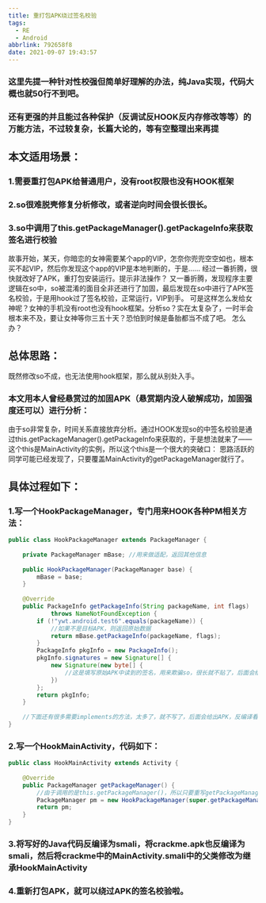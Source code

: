 ```yaml
---
title: 重打包APK绕过签名校验
tags:
  - RE
  - Android
abbrlink: 792658f8
date: 2021-09-07 19:43:57
---
```


### 这里先提一种针对性校强但简单好理解的办法，纯Java实现，代码大概也就50行不到吧。

### 还有更强的并且能过各种保护（反调试反HOOK反内存修改等等）的万能方法，不过较复杂，长篇大论的，等有空整理出来再提

## 本文适用场景：

### 1.需要重打包APK给普通用户，没有root权限也没有HOOK框架

### 2.so很难脱壳修复分析修改，或者逆向时间会很长很长。

### 3.so中调用了this.getPackageManager().getPackageInfo来获取签名进行校验

故事开始，某天，你暗恋的女神需要某个app的VIP，怎奈你兜兜空空如也，根本买不起VIP，然后你发现这个app的VIP是本地判断的，于是……
经过一番折腾，很快就改好了APK，重打包安装运行。提示非法操作？
又一番折腾，发现程序主要逻辑在so中，so被混淆的面目全非还进行了加固，最后发现在so中进行了APK签名校验，于是用hook过了签名校验，正常运行，VIP到手。
可是这样怎么发给女神呢？女神的手机没有root也没有hook框架。分析so？实在太复杂了，一时半会根本来不及，要让女神等你三五十天？恐怕到时候是备胎都当不成了吧。
怎么办？

## 总体思路：

既然修改so不成，也无法使用hook框架，那么就从别处入手。

### 本文用本人曾经悬赏过的加固APK（悬赏期内没人破解成功，加固强度还可以）进行分析：

由于so非常复杂，时间关系直接放弃分析。通过HOOK发现so的中签名校验是通过this.getPackageManager().getPackageInfo来获取的，于是想法就来了——
这个this是MainActivity的实例，所以这个this是一个很大的突破口：
思路活跃的同学可能已经发现了，只要覆盖MainActivity的getPackageManager就行了。

## 具体过程如下：

### 1.写一个HookPackageManager，专门用来HOOK各种PM相关方法：

```Java
public class HookPackageManager extends PackageManager {
 
    private PackageManager mBase; //用来做适配，返回其他信息
 
    public HookPackageManager(PackageManager base) {
        mBase = base;
    }
 
    @Override
    public PackageInfo getPackageInfo(String packageName, int flags)
            throws NameNotFoundException {
        if (!"ywt.android.test6".equals(packageName)) {
            //如果不是目标APK，则返回原始数据
            return mBase.getPackageInfo(packageName, flags);
        }
        PackageInfo pkgInfo = new PackageInfo();
        pkgInfo.signatures = new Signature[] {
            new Signature(new byte[] {
                //这是填写原始APK中读到的签名，用来欺骗so，很长就不贴了，后面会给出APK，反编译看即可。
            })
        };
        return pkgInfo;
    }
 
    //下面还有很多需要implements的方法，太多了，就不写了，后面会给出APK，反编译看即可，只要用mBase一一调用返回即可。
}
```

### 2.写一个HookMainActivity，代码如下：

```java
public class HookMainActivity extends Activity {
 
    @Override
    public PackageManager getPackageManager() {
        //由于调用的是this.getPackageManager()，所以只要重写getPackageManager，返回一个伪造的实例，就可以实现欺骗
        PackageManager pm = new HookPackageManager(super.getPackageManager());
        return pm;
    }
}
```

### 3.将写好的Java代码反编译为smali，将crackme.apk也反编译为smali，然后将crackme中的MainActivity.smali中的父类修改为继承HookMainActivity

### 4.重新打包APK，就可以绕过APK的签名校验啦。
